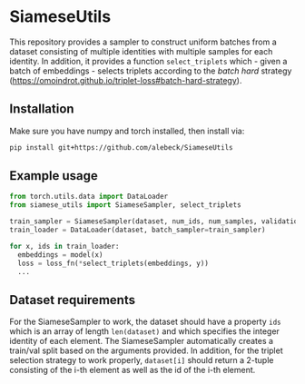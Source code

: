 # SiameseUtils

This repository provides a sampler to construct uniform batches from a dataset consisting of multiple identities with
multiple samples for each identity. In addition, it provides a function `select_triplets` which - given a batch of
embeddings - selects triplets according to the *batch hard* strategy (https://omoindrot.github.io/triplet-loss#batch-hard-strategy).

## Installation
Make sure you have numpy and torch installed, then install via:

```bash
pip install git+https://github.com/alebeck/SiameseUtils
```

## Example usage
```python
from torch.utils.data import DataLoader
from siamese_utils import SiameseSampler, select_triplets

train_sampler = SiameseSampler(dataset, num_ids, num_samples, validation_size=val_size)
train_loader = DataLoader(dataset, batch_sampler=train_sampler)

for x, ids in train_loader:
  embeddings = model(x)
  loss = loss_fn(*select_triplets(embeddings, y))
  ...

```

## Dataset requirements
For the SiameseSampler to work, the dataset should have a property `ids` which is an array of length `len(dataset)` and
which specifies the integer identity of each element. The SiameseSampler automatically creates a train/val split based
on the arguments provided. In addition, for the triplet selection strategy to work properly, `dataset[i]` should return 
a 2-tuple consisting of the i-th element as well as the id of the i-th element.

